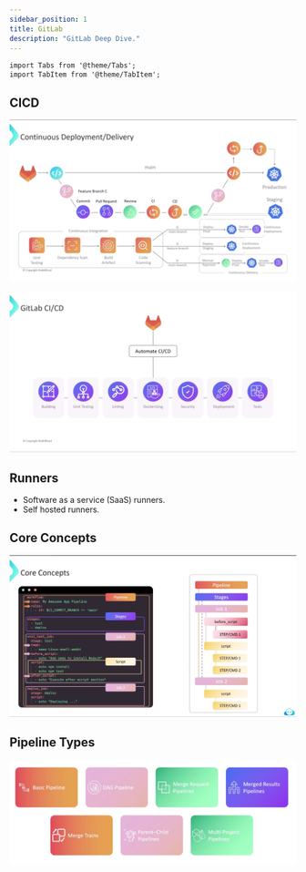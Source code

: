 ```yaml
---
sidebar_position: 1
title: GitLab
description: "GitLab Deep Dive."
---
```


```mdx-code-block
import Tabs from '@theme/Tabs';
import TabItem from '@theme/TabItem';
```

## CICD
![GitLab CD](./assets/gitlab/imgs/gitlab-cd.png)

![GitLab CICD](./assets/gitlab/imgs/gitlab-cicd.png)

## Runners
- Software as a service (SaaS) runners.
- Self hosted runners.

## Core Concepts
![GitLab Core Concepts](./assets/gitlab/imgs/gitlab-core-concepts.png)

## Pipeline Types
![GitLab Pipeline Types](./assets/gitlab/imgs/gitlab-pipeline-types.png)





